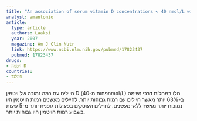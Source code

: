 ```yaml
---
title: "An association of serum vitamin D concentrations < 40 nmol/L with acute respiratory tract infection in young Finnish men"
analyst: amantonio
article:
  type: article
  authors: Laaksi
  year: 2007
  magazine: Am J Clin Nutr
  link: https://www.ncbi.nlm.nih.gov/pubmed/17823437
  pubmed: 17823437
drugs:
- ויטמין D
countries:
- פינלנד
---
```


חיילים עם רמה נמוכה של ויטמין D (פחות מ-40nmol/L) חלו במחלות דרכי נשימה ב-63% יותר מאשר חיילים עם רמות גבוהות יותר.
לחיילים מעשנים רמות הויטמין היו נמוכות יותר מאשר ללא-מעשנים. לחיילים העוסקים בפעילות גופנית יותר מ-5 שעות בשבוע רמות הויטמין היו גבוהות יותר.
